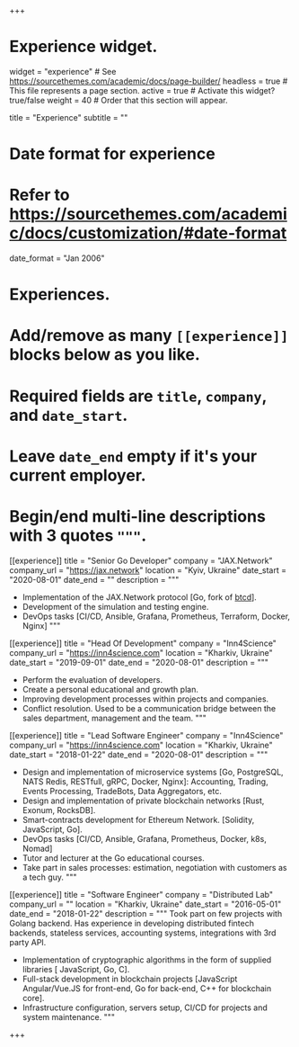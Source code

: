 +++
# Experience widget.
widget = "experience"  # See https://sourcethemes.com/academic/docs/page-builder/
headless = true  # This file represents a page section.
active = true  # Activate this widget? true/false
weight = 40  # Order that this section will appear.

title = "Experience"
subtitle = ""

# Date format for experience
#   Refer to https://sourcethemes.com/academic/docs/customization/#date-format
date_format = "Jan 2006"

# Experiences.
#   Add/remove as many `[[experience]]` blocks below as you like.
#   Required fields are `title`, `company`, and `date_start`.
#   Leave `date_end` empty if it's your current employer.
#   Begin/end multi-line descriptions with 3 quotes `"""`.


[[experience]]
  title = "Senior Go Developer"
  company = "JAX.Network"
  company_url = "https://jax.network"
  location = "Kyiv, Ukraine"
  date_start = "2020-08-01"
  date_end = ""
  description = """
  * Implementation of the JAX.Network protocol [Go, fork of [btcd](https://github.com/btcsuite/btcd)].
  * Development of the simulation and testing engine.
  * DevOps tasks [CI/CD, Ansible, Grafana, Prometheus, Terraform, Docker, Nginx]
  """



[[experience]]
  title = "Head Of Development"
  company = "Inn4Science"
  company_url = "https://inn4science.com"
  location = "Kharkiv, Ukraine"
  date_start = "2019-09-01"
  date_end = "2020-08-01"
  description = """
  * Perform the evaluation of developers.
  * Create a personal educational and growth plan.
  * Improving development processes within projects and companies.
  * Conflict resolution. Used to be a communication bridge between the sales department, management and the team.
  """


[[experience]]
  title = "Lead Software Engineer"
  company = "Inn4Science"
  company_url = "https://inn4science.com"
  location = "Kharkiv, Ukraine"
  date_start = "2018-01-22"
  date_end = "2020-08-01"
  description = """
  * Design and implementation of microservice systems [Go, PostgreSQL, NATS Redis, RESTfull, gRPC, Docker, Nginx]: Accounting, Trading, Events Processing, TradeBots, Data Aggregators, etc.
  * Design and implementation of private blockchain networks [Rust, Exonum, RocksDB].
  * Smart-contracts development for Ethereum Network. [Solidity, JavaScript, Go].
  * DevOps tasks [CI/CD, Ansible, Grafana, Prometheus, Docker, k8s, Nomad]
  * Tutor and lecturer at the Go educational courses.
  * Take part in sales processes: estimation, negotiation with customers as a tech guy.
  """


[[experience]]
  title = "Software Engineer"
  company = "Distributed Lab"
  company_url = ""
  location = "Kharkiv, Ukraine"
  date_start = "2016-05-01"
  date_end = "2018-01-22"
  description = """
  Took part on few projects with Golang backend. Has experience in developing distributed fintech backends, stateless services, accounting systems, integrations with 3rd party API.

  * Implementation of cryptographic algorithms in the form of supplied libraries [ JavaScript, Go, C].
  * Full-stack development in blockchain projects [JavaScript Angular/Vue.JS for front-end, Go for back-end, C++ for blockchain core].
  * Infrastructure configuration, servers setup, CI/CD for projects and system maintenance.
  """

+++
